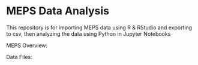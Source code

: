 # MEPS Data Analysis
This repository is for importing MEPS data using R & RStudio and exporting to csv, then analyzing the data using Python in Jupyter Notebooks

MEPS Overview:

Data Files:
